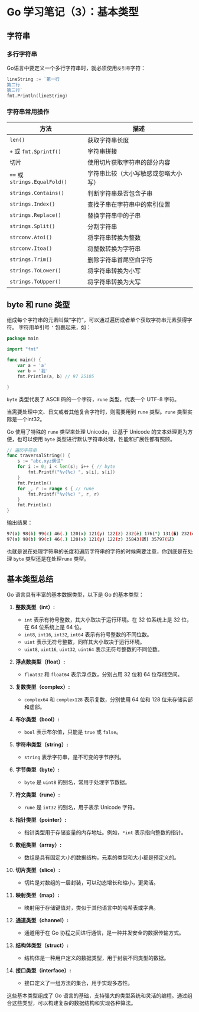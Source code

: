 # Go 学习笔记（3）：基本类型

## 字符串

### 多行字符串

Go语言中要定义一个多行字符串时，就必须使用`反引号`字符：

```go
lineString := `第一行
第二行
第三行`
fmt.Println(lineString)
```

### 字符串常用操作


| 方法 | 描述 |
| --- | --- |
| `len()` | 获取字符串长度 |
| `+` 或 `fmt.Sprintf()` | 字符串拼接 |
| 切片 | 使用切片获取字符串的部分内容 |
| `==` 或 `strings.EqualFold()` | 字符串比较（大小写敏感或忽略大小写） |
| `strings.Contains()` | 判断字符串是否包含子串 |
| `strings.Index()` | 查找子串在字符串中的索引位置 |
| `strings.Replace()` | 替换字符串中的子串 |
| `strings.Split()` | 分割字符串 |
| `strconv.Atoi()` | 将字符串转换为整数 |
| `strconv.Itoa()` | 将整数转换为字符串 |
| `strings.Trim()` | 删除字符串首尾空白字符 |
| `strings.ToLower()` | 将字符串转换为小写 |
| `strings.ToUpper()` | 将字符串转换为大写 |


## byte 和 rune 类型

组成每个字符串的元素叫做“字符”，可以通过遍历或者单个获取字符串元素获得字符。 字符用单引号 `'` 包裹起来，如：

```go
package main

import "fmt"

func main() {
	var a = 'a'
	var b = '我'
	fmt.Println(a, b) // 97 25105

}
```

`byte` 类型代表了 ASCII 码的一个字符，`rune` 类型，代表一个 UTF-8 字符。

当需要处理中文、日文或者其他复合字符时，则需要用到 `rune` 类型。`rune` 类型实际是一个int32。

Go 使用了特殊的 `rune` 类型来处理 Unicode，让基于 Unicode 的文本处理更为方便，也可以使用 `byte` 类型进行默认字符串处理，性能和扩展性都有照顾。

```go
// 遍历字符串
func traversalString() {
	s := "abc.xyz调试"
	for i := 0; i < len(s); i++ { // byte
		fmt.Printf("%v(%c) ", s[i], s[i])
	}
	fmt.Println()
	for _, r := range s { // rune
		fmt.Printf("%v(%c) ", r, r)
	}
	fmt.Println()
}
```

输出结果：

```sh
97(a) 98(b) 99(c) 46(.) 120(x) 121(y) 122(z) 232(è) 176(°) 131(�) 232(è) 175(¯) 149(�) 
97(a) 98(b) 99(c) 46(.) 120(x) 121(y) 122(z) 35843(调) 35797(试)
```

也就是说在处理字符串的长度和遍历字符串的字符的时候需要注意，你到底是在处理 `byte` 类型还是在处理`rune` 类型。

## 基本类型总结

Go 语言具有丰富的基本数据类型，以下是 Go 的基本类型：

1. **整数类型（int）:**
	- `int` 表示有符号整数，其大小取决于运行环境。在 32 位系统上是 32 位，在 64 位系统上是 64 位。
	- `int8`, `int16`, `int32`, `int64` 表示有符号整数的不同位数。
	- `uint` 表示无符号整数，同样其大小取决于运行环境。
	- `uint8`, `uint16`, `uint32`, `uint64` 表示无符号整数的不同位数。

2. **浮点数类型（float）:**
	- `float32` 和 `float64` 表示浮点数，分别占用 32 位和 64 位存储空间。

3. **复数类型（complex）:**
	- `complex64` 和 `complex128` 表示复数，分别使用 64 位和 128 位来存储实部和虚部。

4. **布尔类型（bool）:**
	- `bool` 表示布尔值，只能是 `true` 或 `false`。

5. **字符串类型（string）:**
	- `string` 表示字符串，是不可变的字节序列。

6. **字节类型（byte）:**
	- `byte` 是 `uint8` 的别名，常用于处理字节数据。

7. **符文类型（rune）:**
	- `rune` 是 `int32` 的别名，用于表示 Unicode 字符。

8. **指针类型（pointer）:**
	- 指针类型用于存储变量的内存地址。例如，`*int` 表示指向整数的指针。

9. **数组类型（array）:**
	- 数组是具有固定大小的数据结构，元素的类型和大小都是预定义的。

10. **切片类型（slice）:**
	- 切片是对数组的一层封装，可以动态增长和缩小，更灵活。

11. **映射类型（map）:**
	- 映射用于存储键值对，类似于其他语言中的哈希表或字典。

12. **通道类型（channel）:**
	- 通道用于在 Go 协程之间进行通信，是一种并发安全的数据传输方式。

13. **结构体类型（struct）:**
	- 结构体是一种用户定义的数据类型，用于封装不同类型的数据。

14. **接口类型（interface）:**
	- 接口定义了一组方法的集合，用于实现多态性。

这些基本类型组成了 Go 语言的基础，支持强大的类型系统和灵活的编程。通过组合这些类型，可以构建复杂的数据结构和实现各种算法。